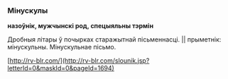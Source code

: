 ### Мінускулы
**назоўнік, мужчынскі род, спецыяльны тэрмін**

Дробныя літары ў почырках старажытнай пісьменнасці. || прыметнік: мінускульны. Мінускульнае пісьмо.

<a rel="author">[http://rv-blr.com/](http://rv-blr.com/slounik.jsp?letterId=0&maskId=0&pageId=1694)</a>
